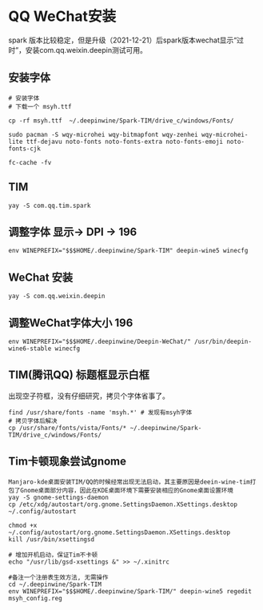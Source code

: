 # QQ WeChat安装
spark 版本比较稳定，但是升级（2021-12-21）后spark版本wechat显示“过时”，安装com.qq.weixin.deepin测试可用。

## 安装字体
```
# 安装字体
# 下载一个 msyh.ttf

cp -rf msyh.ttf  ~/.deepinwine/Spark-TIM/drive_c/windows/Fonts/

sudo pacman -S wqy-microhei wqy-bitmapfont wqy-zenhei wqy-microhei-lite ttf-dejavu noto-fonts noto-fonts-extra noto-fonts-emoji noto-fonts-cjk

fc-cache -fv
```


## TIM
```
yay -S com.qq.tim.spark
```

## 调整字体 显示-> DPI -> 196
```
env WINEPREFIX="$$$HOME/.deepinwine/Spark-TIM" deepin-wine5 winecfg
```

## WeChat 安装
```
yay -S com.qq.weixin.deepin
```

## 调整WeChat字体大小 196
```
env WINEPREFIX="$$$HOME/.deepinwine/Deepin-WeChat/" /usr/bin/deepin-wine6-stable winecfg
```

## TIM(腾讯QQ) 标题框显示白框
出现空子符框，没有仔细研究，拷贝个字体省事了。
```
find /usr/share/fonts -name 'msyh.*' # 发现有msyh字体
# 拷贝字体后解决
cp /usr/share/fonts/vista/Fonts/* ~/.deepinwine/Spark-TIM/drive_c/windows/Fonts/
```

## Tim卡顿现象尝试gnome
```
Manjaro-kde桌面安装TIM/QQ的时候经常出现无法启动，其主要原因是deein-wine-tim打包了Gnome桌面部分内容，因此在KDE桌面环境下需要安装相应的Gnome桌面设置环境
yay -S gnome-settings-daemon
cp /etc/xdg/autostart/org.gnome.SettingsDaemon.XSettings.desktop ~/.config/autostart

chmod +x ~/.config/autostart/org.gnome.SettingsDaemon.XSettings.desktop
kill /usr/bin/xsettingsd

# 增加开机启动，保证Tim不卡顿
echo "/usr/lib/gsd-xsettings &" >> ~/.xinitrc 
```

```
#备注一个注册表生效方法, 无需操作
cd ~/.deepinwine/Spark-TIM
env WINEPREFIX="$$$HOME/.deepinwine/Spark-TIM/" deepin-wine5 regedit msyh_config.reg
```
